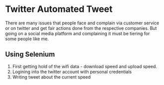 
# Twitter Automated Tweet

There are many issues that people face and complain via customer service or on twitter and get fair actions done from the respective companies. But going on a social media platform and complaining it must be tiering for some people like me. 

## Using Selenium
1. First getting hold of the wifi data - download speed and upload speed.
2. Logining into the twitter account with personal credentials
3. Writing tweet about the current speed



